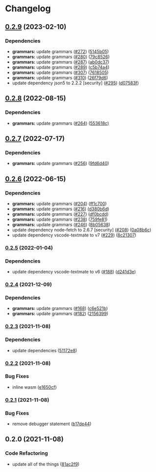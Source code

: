 # Changelog

## [0.2.9](https://github.com/YoloDev/yolodev-highlight/compare/highlight-v0.2.8...highlight-v0.2.9) (2023-02-10)


### Dependencies

* **grammars:** update grammars ([#272](https://github.com/YoloDev/yolodev-highlight/issues/272)) ([5145b05](https://github.com/YoloDev/yolodev-highlight/commit/5145b0520607a463a3285f995841037891222ede))
* **grammars:** update grammars ([#280](https://github.com/YoloDev/yolodev-highlight/issues/280)) ([79c8526](https://github.com/YoloDev/yolodev-highlight/commit/79c85260a9ca3b6e9f96b9ff73d5e2d37e58c996))
* **grammars:** update grammars ([#287](https://github.com/YoloDev/yolodev-highlight/issues/287)) ([ab0dc37](https://github.com/YoloDev/yolodev-highlight/commit/ab0dc375cb24e4acea02879ec8ce0638793dc66b))
* **grammars:** update grammars ([#289](https://github.com/YoloDev/yolodev-highlight/issues/289)) ([c5b74a4](https://github.com/YoloDev/yolodev-highlight/commit/c5b74a4ae290ac5d711e0502d54f75c1d30ed256))
* **grammars:** update grammars ([#307](https://github.com/YoloDev/yolodev-highlight/issues/307)) ([7618505](https://github.com/YoloDev/yolodev-highlight/commit/76185056dc130ce30cd969a91b0c6d6c2e1394a6))
* **grammars:** update grammars ([#310](https://github.com/YoloDev/yolodev-highlight/issues/310)) ([26f79d6](https://github.com/YoloDev/yolodev-highlight/commit/26f79d62e2d3487759f62be8b58309e2771e0110))
* update dependency json5 to 2.2.2 [security] ([#295](https://github.com/YoloDev/yolodev-highlight/issues/295)) ([d07583f](https://github.com/YoloDev/yolodev-highlight/commit/d07583f6f1a0c515eb66f398366d422b83fd072f))

## [0.2.8](https://github.com/YoloDev/yolodev-highlight/compare/highlight-v0.2.7...highlight-v0.2.8) (2022-08-15)


### Dependencies

* **grammars:** update grammars ([#264](https://github.com/YoloDev/yolodev-highlight/issues/264)) ([553618c](https://github.com/YoloDev/yolodev-highlight/commit/553618c1848bf0070e5f30dc0f9badea84221f42))

## [0.2.7](https://github.com/YoloDev/yolodev-highlight/compare/highlight-v0.2.6...highlight-v0.2.7) (2022-07-17)


### Dependencies

* **grammars:** update grammars ([#256](https://github.com/YoloDev/yolodev-highlight/issues/256)) ([9fd6d40](https://github.com/YoloDev/yolodev-highlight/commit/9fd6d402706841bbab0bb89be63158d2e3b57427))

## [0.2.6](https://github.com/YoloDev/yolodev-highlight/compare/highlight-v0.2.5...highlight-v0.2.6) (2022-06-15)


### Dependencies

* **grammars:** update grammars ([#204](https://github.com/YoloDev/yolodev-highlight/issues/204)) ([ff1c700](https://github.com/YoloDev/yolodev-highlight/commit/ff1c70031bc718a707f80fd8bea36063002ff570))
* **grammars:** update grammars ([#216](https://github.com/YoloDev/yolodev-highlight/issues/216)) ([d380b6d](https://github.com/YoloDev/yolodev-highlight/commit/d380b6dbd0294ed60e6d08920425f699fb3a62e9))
* **grammars:** update grammars ([#227](https://github.com/YoloDev/yolodev-highlight/issues/227)) ([df0bcdd](https://github.com/YoloDev/yolodev-highlight/commit/df0bcdd9cc7366f0bc693ee02138fe09d0f558b2))
* **grammars:** update grammars ([#238](https://github.com/YoloDev/yolodev-highlight/issues/238)) ([759fe81](https://github.com/YoloDev/yolodev-highlight/commit/759fe8170e4c67a6b0d67560e8821de98d1880bb))
* **grammars:** update grammars ([#246](https://github.com/YoloDev/yolodev-highlight/issues/246)) ([8b05638](https://github.com/YoloDev/yolodev-highlight/commit/8b056381dac72aa88befd5e1a7840355922fac53))
* update dependency node-fetch to 2.6.7 [security] ([#208](https://github.com/YoloDev/yolodev-highlight/issues/208)) ([0a08b6c](https://github.com/YoloDev/yolodev-highlight/commit/0a08b6c95e15642f24510c2b84182d953cf20825))
* update dependency vscode-textmate to v7 ([#229](https://github.com/YoloDev/yolodev-highlight/issues/229)) ([8c21307](https://github.com/YoloDev/yolodev-highlight/commit/8c213079ba29175bf5deae67fcf1d413684f9e60))

### [0.2.5](https://github.com/YoloDev/yolodev-highlight/compare/highlight-v0.2.4...highlight-v0.2.5) (2022-01-04)


### Dependencies

* update dependency vscode-textmate to v6 ([#188](https://github.com/YoloDev/yolodev-highlight/issues/188)) ([d241d3e](https://github.com/YoloDev/yolodev-highlight/commit/d241d3e2969ada47c4410ac1a8bf40909dbd9fcc))

### [0.2.4](https://www.github.com/YoloDev/yolodev-highlight/compare/highlight-v0.2.3...highlight-v0.2.4) (2021-12-09)


### Dependencies

* **grammars:** update grammars ([#168](https://www.github.com/YoloDev/yolodev-highlight/issues/168)) ([c6e521b](https://www.github.com/YoloDev/yolodev-highlight/commit/c6e521b86300cdafab23cb7972328c71fe14ddb2))
* **grammars:** update grammars ([#182](https://www.github.com/YoloDev/yolodev-highlight/issues/182)) ([2156399](https://www.github.com/YoloDev/yolodev-highlight/commit/2156399251226758ebab1f83321a450e3edfac80))

### [0.2.3](https://www.github.com/YoloDev/yolodev-highlight/compare/highlight-v0.2.2...highlight-v0.2.3) (2021-11-08)


### Dependencies

* update dependencies ([51172e8](https://www.github.com/YoloDev/yolodev-highlight/commit/51172e831600b3b13fce409ce2785f76b805df30))

### [0.2.2](https://www.github.com/YoloDev/yolodev-highlight/compare/highlight-v0.2.1...highlight-v0.2.2) (2021-11-08)


### Bug Fixes

* inline wasm ([e1650cf](https://www.github.com/YoloDev/yolodev-highlight/commit/e1650cfb3d1f82054177def1db2a9fdcee7d00de))

### [0.2.1](https://www.github.com/YoloDev/yolodev-highlight/compare/highlight-v0.2.0...highlight-v0.2.1) (2021-11-08)


### Bug Fixes

* remove debugger statement ([b17de44](https://www.github.com/YoloDev/yolodev-highlight/commit/b17de4475c3a0738e0c4b608317666a2797ad620))

## 0.2.0 (2021-11-08)


### Code Refactoring

* update all of the things ([81ac2f9](https://www.github.com/YoloDev/yolodev-highlight/commit/81ac2f9c1381d8f03630b4962a0efe74c11aaa5a))
